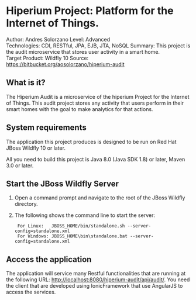 Hiperium Project: Platform for the Internet of Things.
========================
Author: Andres Solorzano
Level: Advanced  
Technologies: CDI, RESTful, JPA, EJB, JTA, NoSQL
Summary: This project is the audit microservice that stores user activity in a smart home.  
Target Product: Wildfly 10
Source: <https://bitbucket.org/aosolorzano/hiperium-audit>  

What is it?
-----------

The Hiperium Audit is a microservice of the hiperium Project for the Internet of Things. This audit project stores any activity that users perform in their smart homes with the goal to make analytics for that actions.

System requirements
-------------------

The application this project produces is designed to be run on Red Hat JBoss Wildfly 10 or later.

All you need to build this project is Java 8.0 (Java SDK 1.8) or later, Maven 3.0 or later.


Start the JBoss Wildfly Server
-------------------------

1. Open a command prompt and navigate to the root of the JBoss Wildfly directory.
2. The following shows the command line to start the server:

        For Linux:   JBOSS_HOME/bin/standalone.sh --server-config=standalone.xml
        For Windows: JBOSS_HOME\bin\standalone.bat --server-config=standalone.xml


Access the application 
---------------------

The application will service many Restful functionalities that are running at the following URL: <http://localhost:8080/hiperium-audit/api/audit/>. You need the client that are developed using IonicFramework that use AngularJS to access the services.
